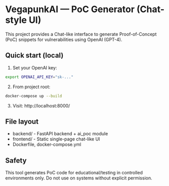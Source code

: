 # VegapunkAI — PoC Generator (Chat-style UI)

This project provides a Chat-like interface to generate Proof-of-Concept (PoC) snippets for vulnerabilities using OpenAI (GPT-4).

## Quick start (local)

1. Set your OpenAI key:
```bash
export OPENAI_API_KEY="sk-..."
```

2. From project root:
```bash
docker-compose up --build
```

3. Visit: http://localhost:8000/

## File layout
- backend/ - FastAPI backend + ai_poc module
- frontend/ - Static single-page chat-like UI
- Dockerfile, docker-compose.yml

## Safety
This tool generates PoC code for educational/testing in controlled environments only. Do not use on systems without explicit permission.
